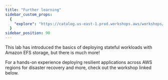```yaml
---
title: "Further learning"
sidebar_custom_props:
  {
    "explore": "https://catalog.us-east-1.prod.workshops.aws/workshops/731e4034-4681-4277-9bc4-46fafa1199d1",
  }
sidebar_position: 90
---
```


This lab has introduced the basics of deploying stateful workloads with Amazon EFS storage, but there is much more! 

For a hands-on experience deploying resilient applications across AWS regions for disaster recovery and more, check out the workshop linked below.

<LaunchButton url="https://catalog.us-east-1.prod.workshops.aws/workshops/731e4034-4681-4277-9bc4-46fafa1199d1" label="EKS EFS Workshop" />